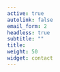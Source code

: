 ```yaml
---
active: true
autolink: false
email_form: 2
headless: true
subtitle: ""
title:
weight: 50
widget: contact
---
```


